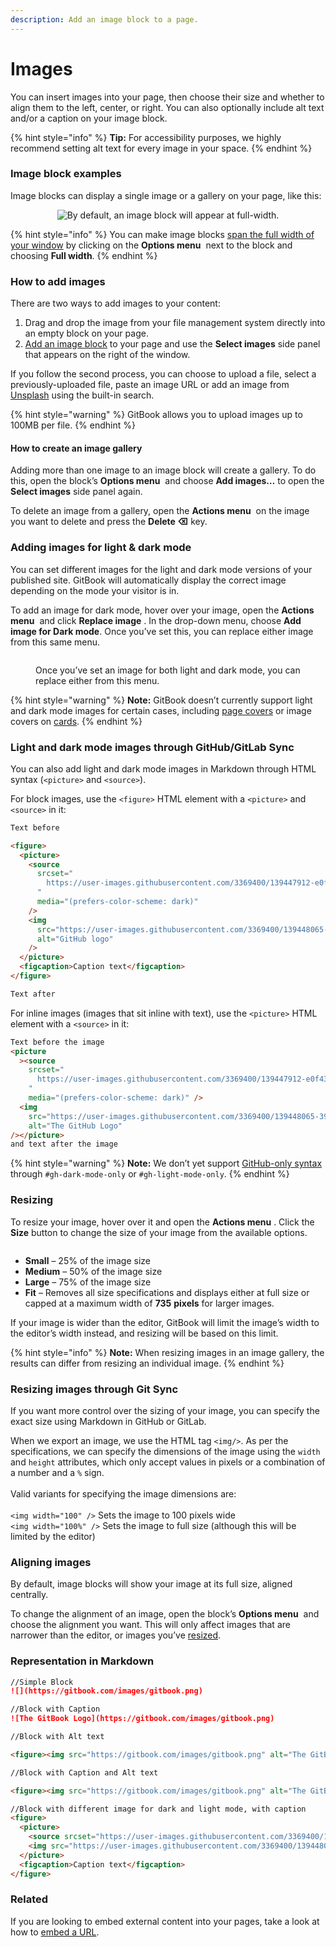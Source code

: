```yaml
---
description: Add an image block to a page.
---
```


# Images

You can insert images into your page, then choose their size and whether to align them to the left, center, or right. You can also optionally include alt text and/or a caption on your image block.

{% hint style="info" %}
**Tip:** For accessibility purposes, we highly recommend setting alt text for every image in your space.
{% endhint %}

### Image block examples <a href="#example-of-an-image-block" id="example-of-an-image-block"></a>

Image blocks can display a single image or a gallery on your page, like this:

<div align="center"><img src="https://images.unsplash.com/photo-1524995997946-a1c2e315a42f?crop=entropy&#x26;cs=srgb&#x26;fm=jpg&#x26;ixid=MnwxOTcwMjR8MHwxfHNlYXJjaHw2fHxib29rc3xlbnwwfHx8fDE2Mjg3NTIwNzY&#x26;ixlib=rb-1.2.1&#x26;q=85" alt="By default, an image block will appear at full-width."></div>

{% hint style="info" %}
You can make image blocks [span the full width of your window](./#full-width-blocks) by clicking on the **Options menu** <img src="../../.gitbook/assets/Options menu.png" alt="" data-size="line"> next to the block and choosing **Full width**.
{% endhint %}

### How to add images

There are two ways to add images to your content:

1. Drag and drop the image from your file management system directly into an empty block on your page.
2. [Add an image block](./#inserting-a-new-content-block) to your page and use the **Select images** side panel that appears on the right of the window.

If you follow the second process, you can choose to upload a file, select a previously-uploaded file, paste an image URL or add an image from [Unsplash](https://unsplash.com/) using the built-in search.

{% hint style="warning" %}
GitBook allows you to upload images up to 100MB per file.
{% endhint %}

#### How to create an image gallery

Adding more than one image to an image block will create a gallery. To do this, open the block’s **Options menu** <img src="../../.gitbook/assets/Options menu.png" alt="" data-size="line"> and choose **Add images…** to open the **Select images** side panel again.

To delete an image from a gallery, open the **Actions menu** <img src="../../.gitbook/assets/Actions menu.png" alt="" data-size="line"> on the image you want to delete and press the **Delete ⌫** key.

### Adding images for light & dark mode <a href="#light-and-dark-mode" id="light-and-dark-mode"></a>

You can set different images for the light and dark mode versions of your published site. GitBook will automatically display the correct image depending on the mode your visitor is in.

To add an image for dark mode, hover over your image, open the **Actions menu** <img src="../../.gitbook/assets/Actions menu.png" alt="" data-size="line"> and click **Replace image** <picture><source srcset="../../.gitbook/assets/Replace image dark.png" media="(prefers-color-scheme: dark)"><img src="../../.gitbook/assets/Replace image light.png" alt="" data-size="line"></picture>. In the drop-down menu, choose **Add image for Dark mode**. Once you’ve set this, you can replace either image from this same menu.

<figure><img src="../../.gitbook/assets/image (1).png" alt=""><figcaption><p>Once you’ve set an image for both light and dark mode, you can replace either from this menu.</p></figcaption></figure>

{% hint style="warning" %}
**Note:** GitBook doesn’t currently support light and dark mode images for certain cases, including [page covers](../customization/page-layouts.md#page-covers) or image covers on [cards](cards.md).
{% endhint %}

### Light and dark mode images through GitHub/GitLab Sync <a href="#light-and-dark-mode-through-github-gitlab-sync" id="light-and-dark-mode-through-github-gitlab-sync"></a>

You can also add light and dark mode images in Markdown through HTML syntax (`<picture>` and `<source>`).

For block images, use the `<figure>` HTML element with a `<picture>` and `<source>` in it:

```html
Text before

<figure>
  <picture>
    <source
      srcset="
        https://user-images.githubusercontent.com/3369400/139447912-e0f43f33-6d9f-45f8-be46-2df5bbc91289.png
      "
      media="(prefers-color-scheme: dark)"
    />
    <img
      src="https://user-images.githubusercontent.com/3369400/139448065-39a229ba-4b06-434b-bc67-616e2ed80c8f.png"
      alt="GitHub logo"
    />
  </picture>
  <figcaption>Caption text</figcaption>
</figure>

Text after
```

For inline images (images that sit inline with text), use the `<picture>` HTML element with a `<source>` in it:

```html
Text before the image
<picture
  ><source
    srcset="
      https://user-images.githubusercontent.com/3369400/139447912-e0f43f33-6d9f-45f8-be46-2df5bbc91289.png
    "
    media="(prefers-color-scheme: dark)" />
  <img
    src="https://user-images.githubusercontent.com/3369400/139448065-39a229ba-4b06-434b-bc67-616e2ed80c8f.png"
    alt="The GitHub Logo"
/></picture>
and text after the image
```

{% hint style="warning" %}
**Note:** We don’t yet support [GitHub-only syntax](https://github.blog/changelog/2021-11-24-specify-theme-context-for-images-in-markdown/) through `#gh-dark-mode-only` or `#gh-light-mode-only`.
{% endhint %}

### Resizing

To resize your image, hover over it and open the **Actions menu** <img src="../../.gitbook/assets/Actions menu.png" alt="" data-size="line">. Click the **Size** button to change the size of your image from the available options.

<figure><img src="../../.gitbook/assets/image-resizing.png" alt=""><figcaption></figcaption></figure>

* **Small** – 25% of the image size
* **Medium** – 50% of the image size
* **Large** – 75% of the image size
* **Fit** – Removes all size specifications and displays either at full size or capped at a maximum width of **735** **pixels** for larger images.

If your image is wider than the editor, GitBook will limit the image’s width to the editor’s width instead, and resizing will be based on this limit.

{% hint style="info" %}
**Note:** When resizing images in an image gallery, the results can differ from resizing an individual image.
{% endhint %}

### Resizing images through Git Sync

If you want more control over the sizing of your image, you can specify the exact size using Markdown in GitHub or GitLab.

When we export an image, we use the HTML tag `<img/>`. As per the specifications, we can specify the dimensions of the image using the `width` and `height` attributes, which only accept values in pixels or a combination of a number and a `%` sign.\
\
Valid variants for specifying the image dimensions are:\
\
`<img width="100" />` Sets the image to 100 pixels wide\
`<img width="100%" />` Sets the image to full size (although this will be limited by the editor)

### Aligning images

By default, image blocks will show your image at its full size, aligned centrally.

To change the alignment of an image, open the block’s **Options menu** <img src="../../.gitbook/assets/Options menu.png" alt="" data-size="line"> and choose the alignment you want. This will only affect images that are narrower than the editor, or images you’ve [resized](insert-images.md#resizing).

### Representation in Markdown

```markdown
//Simple Block
![](https://gitbook.com/images/gitbook.png)

//Block with Caption
![The GitBook Logo](https://gitbook.com/images/gitbook.png)

//Block with Alt text

<figure><img src="https://gitbook.com/images/gitbook.png" alt="The GitBook Logo"></figure>

//Block with Caption and Alt text

<figure><img src="https://gitbook.com/images/gitbook.png" alt="The GitBook Logo"><figcaption><p>GitBook Logo</p></figcaption></figure>

//Block with different image for dark and light mode, with caption
<figure>
  <picture>
    <source srcset="https://user-images.githubusercontent.com/3369400/139447912-e0f43f33-6d9f-45f8-be46-2df5bbc91289.png" media="(prefers-color-scheme: dark)">
    <img src="https://user-images.githubusercontent.com/3369400/139448065-39a229ba-4b06-434b-bc67-616e2ed80c8f.png" alt="GitHub logo">
  </picture>
  <figcaption>Caption text</figcaption>
</figure>
```

### Related

If you are looking to embed external content into your pages, take a look at how to [embed a URL](embed-a-url.md).
